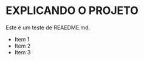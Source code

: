 <h1>EXPLICANDO O PROJETO</h1>
<p>
    Este é um teste de REAEDME.md.
</p>
<ul>
    <li>Item 1</li>
    <li>Item 2</li>
    <li>Item 3</li>
</ul>